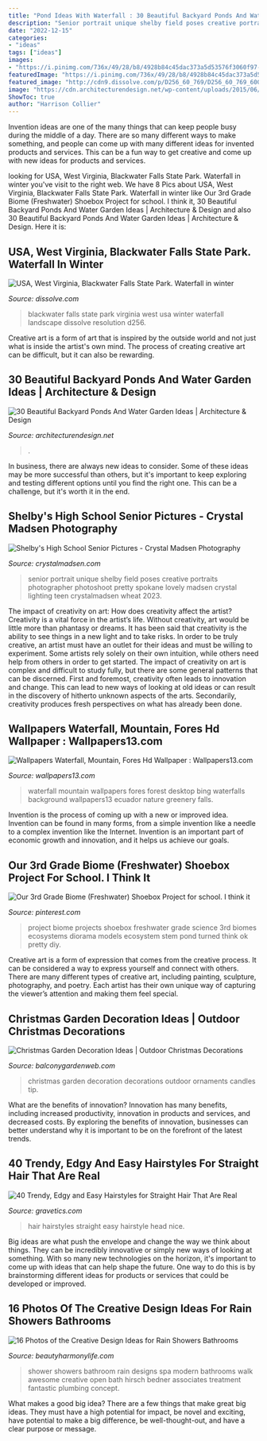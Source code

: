 ```yaml
---
title: "Pond Ideas With Waterfall : 30 Beautiful Backyard Ponds And Water Garden Ideas"
description: "Senior portrait unique shelby field poses creative portraits photographer photoshoot pretty spokane lovely madsen crystal lighting teen crystalmadsen wheat 2023"
date: "2022-12-15"
categories:
- "ideas"
tags: ["ideas"]
images:
- "https://i.pinimg.com/736x/49/28/b8/4928b84c45dac373a5d53576f3060f97--dioramas-for-kids-school-projects-summer-kids.jpg"
featuredImage: "https://i.pinimg.com/736x/49/28/b8/4928b84c45dac373a5d53576f3060f97--dioramas-for-kids-school-projects-summer-kids.jpg"
featured_image: "http://cdn9.dissolve.com/p/D256_60_769/D256_60_769_600.jpg"
image: "https://cdn.architecturendesign.net/wp-content/uploads/2015/06/AD-Backyard-Ponds-Water-Gardens-25.jpg"
ShowToc: true
author: "Harrison Collier"
---
```



Invention ideas are one of the many things that can keep people busy during the middle of a day. There are so many different ways to make something, and people can come up with many different ideas for invented products and services. This can be a fun way to get creative and come up with new ideas for products and services.

	

		
looking for USA, West Virginia, Blackwater Falls State Park. Waterfall in winter you've visit to the right web. We have 8 Pics about USA, West Virginia, Blackwater Falls State Park. Waterfall in winter like Our 3rd Grade Biome (Freshwater) Shoebox Project for school. I think it, 30 Beautiful Backyard Ponds And Water Garden Ideas | Architecture &amp; Design and also 30 Beautiful Backyard Ponds And Water Garden Ideas | Architecture &amp; Design. Here it is:
		
    
## USA, West Virginia, Blackwater Falls State Park. Waterfall In Winter

<img loading=lazy src="http://cdn9.dissolve.com/p/D256_60_769/D256_60_769_600.jpg" onerror="this.onerror=null;this.src='https://tse1.mm.bing.net/th?id=OIP.ZFP9Qms3Zy4uRAiseog4qAHaEx&amp;pid=15.1';" alt="USA, West Virginia, Blackwater Falls State Park. Waterfall in winter">

_Source: dissolve.com_

>blackwater falls state park virginia west usa winter waterfall landscape dissolve resolution d256. 

	

Creative art is a form of art that is inspired by the outside world and not just what is inside the artist's own mind. The process of creating creative art can be difficult, but it can also be rewarding.

    
## 30 Beautiful Backyard Ponds And Water Garden Ideas | Architecture &amp; Design

<img loading=lazy src="https://cdn.architecturendesign.net/wp-content/uploads/2015/06/AD-Backyard-Ponds-Water-Gardens-25.jpg" onerror="this.onerror=null;this.src='https://tse2.mm.bing.net/th?id=OIP.n2alt3q0h-mdYx-oHJxU-gHaLH&amp;pid=15.1';" alt="30 Beautiful Backyard Ponds And Water Garden Ideas | Architecture &amp; Design">

_Source: architecturendesign.net_

>. 

	

In business, there are always new ideas to consider. Some of these ideas may be more successful than others, but it's important to keep exploring and testing different options until you find the right one. This can be a challenge, but it's worth it in the end.

    
## Shelby&#039;s High School Senior Pictures - Crystal Madsen Photography

<img loading=lazy src="https://www.crystalmadsen.com/wp-content/uploads/2012/09/Creative-Spokane-Photographer_003-682x1024.jpg" onerror="this.onerror=null;this.src='https://tse4.mm.bing.net/th?id=OIP.V8581S8tRhBCc5CGjdv-EgHaLH&amp;pid=15.1';" alt="Shelby&#039;s High School Senior Pictures - Crystal Madsen Photography">

_Source: crystalmadsen.com_

>senior portrait unique shelby field poses creative portraits photographer photoshoot pretty spokane lovely madsen crystal lighting teen crystalmadsen wheat 2023. 

	

The impact of creativity on art: How does creativity affect the artist?
Creativity is a vital force in the artist’s life. Without creativity, art would be little more than phantasy or dreams. It has been said that creativity is the ability to see things in a new light and to take risks. In order to be truly creative, an artist must have an outlet for their ideas and must be willing to experiment. Some artists rely solely on their own intuition, while others need help from others in order to get started. The impact of creativity on art is complex and difficult to study fully, but there are some general patterns that can be discerned. First and foremost, creativity often leads to innovation and change. This can lead to new ways of looking at old ideas or can result in the discovery of hitherto unknown aspects of the arts. Secondarily, creativity produces fresh perspectives on what has already been done.

    
## Wallpapers Waterfall, Mountain, Fores Hd Wallpaper : Wallpapers13.com

<img loading=lazy src="http://www.wallpapers13.com/wp-content/uploads/2016/01/Wallpapers-waterfall-mountain-fores-HD-wallpaper-1920x1440.jpg" onerror="this.onerror=null;this.src='https://tse3.mm.bing.net/th?id=OIP.ARf782MwOLTZRxMFLe_nXwHaFj&amp;pid=15.1';" alt="Wallpapers Waterfall, Mountain, Fores Hd Wallpaper : Wallpapers13.com">

_Source: wallpapers13.com_

>waterfall mountain wallpapers fores forest desktop bing waterfalls background wallpapers13 ecuador nature greenery falls. 

	

Invention is the process of coming up with a new or improved idea. Invention can be found in many forms, from a simple invention like a needle to a complex invention like the Internet. Invention is an important part of economic growth and innovation, and it helps us achieve our goals.

    
## Our 3rd Grade Biome (Freshwater) Shoebox Project For School. I Think It

<img loading=lazy src="https://i.pinimg.com/736x/49/28/b8/4928b84c45dac373a5d53576f3060f97--dioramas-for-kids-school-projects-summer-kids.jpg" onerror="this.onerror=null;this.src='https://tse2.mm.bing.net/th?id=OIP.1zpReAfNsDyiekkiZIKVrwClEs&amp;pid=15.1';" alt="Our 3rd Grade Biome (Freshwater) Shoebox Project for school. I think it">

_Source: pinterest.com_

>project biome projects shoebox freshwater grade science 3rd biomes ecosystems diorama models ecosystem stem pond turned think ok pretty diy. 

	

Creative art is a form of expression that comes from the creative process. It can be considered a way to express yourself and connect with others. There are many different types of creative art, including painting, sculpture, photography, and poetry. Each artist has their own unique way of capturing the viewer’s attention and making them feel special.

    
## Christmas Garden Decoration Ideas | Outdoor Christmas Decorations

<img loading=lazy src="http://balconygardenweb.com/wp-content/uploads/2015/12/garden-christmas-decoration-1_mini.jpg" onerror="this.onerror=null;this.src='https://tse1.mm.bing.net/th?id=OIP.TR2PZMfUVvHiEKOQKLEmkwHaJ4&amp;pid=15.1';" alt="Christmas Garden Decoration Ideas | Outdoor Christmas Decorations">

_Source: balconygardenweb.com_

>christmas garden decoration decorations outdoor ornaments candles tip. 

	

What are the benefits of innovation?
Innovation has many benefits, including increased productivity, innovation in products and services, and decreased costs. By exploring the benefits of innovation, businesses can better understand why it is important to be on the forefront of the latest trends.

    
## 40 Trendy, Edgy And Easy Hairstyles For Straight Hair That Are Real

<img loading=lazy src="https://www.gravetics.com/wp-content/uploads/2017/05/Nice-Hairstyle-Idea.jpg" onerror="this.onerror=null;this.src='https://tse1.mm.bing.net/th?id=OIP.2wmndAb8tq2vnOsw3aHblQHaLJ&amp;pid=15.1';" alt="40 Trendy, Edgy and Easy Hairstyles for Straight Hair That Are Real">

_Source: gravetics.com_

>hair hairstyles straight easy hairstyle head nice. 

	

Big ideas are what push the envelope and change the way we think about things. They can be incredibly innovative or simply new ways of looking at something. With so many new technologies on the horizon, it's important to come up with ideas that can help shape the future. One way to do this is by brainstorming different ideas for products or services that could be developed or improved.

    
## 16 Photos Of The Creative Design Ideas For Rain Showers Bathrooms

<img loading=lazy src="https://beautyharmonylife.com/wp-content/uploads/2013/09/Treatment-Room-Shower-design-by-Hirsch-Bedner-Associates-house-and-spa-ideas-concept.jpg" onerror="this.onerror=null;this.src='https://tse1.mm.bing.net/th?id=OIP.BQIsHvwNoCZe32oDoFIH1AHaJ4&amp;pid=15.1';" alt="16 Photos of the Creative Design Ideas for Rain Showers Bathrooms">

_Source: beautyharmonylife.com_

>shower showers bathroom rain designs spa modern bathrooms walk awesome creative open bath hirsch bedner associates treatment fantastic plumbing concept. 

	

What makes a good big idea?
There are a few things that make great big ideas. They must have a high potential for impact, be novel and exciting, have potential to make a big difference, be well-thought-out, and have a clear purpose or message.

